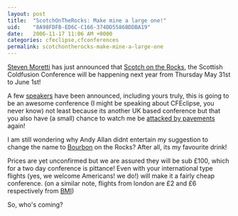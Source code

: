 ```yaml
---
layout: post
title:  "ScotchOnTheRocks: Make mine a large one!"
uid:	"8A98FDFB-ED6C-C166-374DD5586BDDBA19"
date:   2006-11-17 11:06 AM +0000
categories: cfeclipse,cfconferences
permalink: scotchontherocks-make-mine-a-large-one
---
```

<a href="http://nil.checksite.co.uk/index.cfm/2006/11/17/Announcing-Scotch-on-the-Rocks-2007">Steven Moretti</a> has just announced that <a href="http://scotch.scottishcfug.com/">Scotch on the Rocks</a>, the Scottish Coldfusion Conference will be happening next year from Thursday May 31st to June 1st!

A few <a href="http://scotch.scottishcfug.com/speakers.cfm">speakers</a> have been announced, including yours truly, this is going to be an awesome conference (I might be speaking about CFEclipse, you never know) not least because its another UK based conference but that you also have (a small) chance to watch me be <a href="http://www.andyjarrett.co.uk/andy/blog/index.cfm/2006/11/10/CFDevCon-The-photos-have-started">attacked by pavements</a> again!

I am still wondering why Andy Allan didnt entertain my suggestion to change the name to <a href="http://www.jackdaniels.com/">Bourbon</a> on the Rocks? After all, its my favourite drink! 

Prices are yet unconfirmed but we are assured they will be sub &pound;100, which for a two day conference is pittance! Even with your international type flights (yes, we welcome Americans! we do!) will make it a fairly cheap conference. (on a similar note, flights from london are &pound;2 and &pound;6 respectively from <a href="http://www.flybmi.com/bmi/en-gb/index.aspx">BMI</a>)

So, who's coming?